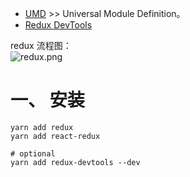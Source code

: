 
- [UMD](https://github.com/umdjs/umd) >> Universal Module Definition。
- [Redux DevTools](https://github.com/reduxjs/redux-devtools)

redux 流程图：  
![redux.png](https://github.com/nonelittlesong/study-resources/blob/master/images/React/redux.png)  

# 一、 安装
```
yarn add redux
yarn add react-redux

# optional
yarn add redux-devtools --dev
```
